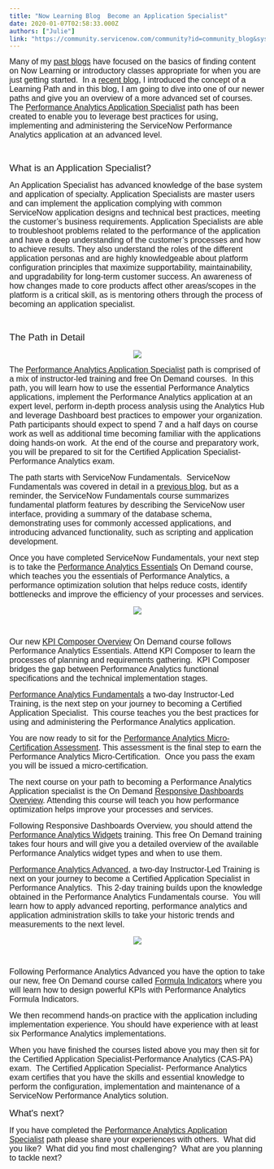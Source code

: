```yaml
---
title: "Now Learning Blog  Become an Application Specialist"
date: 2020-01-07T02:58:33.000Z
authors: ["Julie"]
link: "https://community.servicenow.com/community?id=community_blog&sys_id=34d1b53bdb060c10d82ffb24399619ee"
---
```

<p class="p1"><span style="font-family: helvetica; font-size: 12pt;">Many of my <a href="https://community.servicenow.com/community?id&#61;community_user_profile&amp;user&#61;c4021ea1dbd81fc09c9ffb651f961935" rel="nofollow"><span class="s1">past blogs</span></a> have focused on the basics of finding content on Now Learning or introductory classes appropriate for when you are just getting started.<span class="Apple-converted-space">  </span>In a <span class="s1"><a href="https://community.servicenow.com/community?id&#61;community_blog&amp;sys_id&#61;70061d4d1b39c810fff162c4bd4bcb86" rel="nofollow">recent blog</a>,</span> I introduced the concept of a Learning Path and in this blog, I am going to dive into one of our newer paths and give you an overview of a more advanced set of courses.<span class="Apple-converted-space">  </span>The <a href="https://nowlearning.service-now.com/lxp?id&#61;overview&amp;sys_id&#61;e02227a7db537304de3cdb85ca9619d0&amp;type&#61;path" rel="nofollow"><span class="s2">Performance Analytics Application Specialist</span></a> path has been created to enable you to leverage best practices for using, implementing and administering the ServiceNow Performance Analytics application at an advanced level.</span></p>
<p class="p2"> </p>
<p class="p3"><span style="font-family: helvetica; font-size: 14pt;">What is an Application Specialist?</span></p>
<p class="p1"><span style="font-family: helvetica; font-size: 12pt;">An Application Specialist has advanced knowledge of the base system and application of specialty. Application Specialists are master users and can implement the application complying with common ServiceNow application designs and technical best practices, meeting the customer’s business requirements. Application Specialists are able to troubleshoot problems related to the performance of the application and have a deep understanding of the customer’s processes and how to achieve results. They also understand the roles of the different application personas and are highly knowledgeable about platform configuration principles that maximize supportability, maintainability, and upgradability for long-term customer success. An awareness of how changes made to core products affect other areas/scopes in the platform is a critical skill, as is mentoring others through the process of becoming an application specialist.</span></p>
<p class="p2"> </p>
<p class="p3"><span style="font-family: helvetica; font-size: 14pt;">The Path in Detail</span></p>
<p class="p3" style="text-align: center;"><span style="font-family: helvetica; font-size: 14pt;"><img src="https://community.servicenow.com/a95f2177dbc20c10d82ffb24399619a5.iix" /></span></p>
<p class="p1"><span style="font-family: helvetica; font-size: 12pt;">The <a href="https://nowlearning.service-now.com/lxp?id&#61;overview&amp;sys_id&#61;e02227a7db537304de3cdb85ca9619d0&amp;type&#61;path" rel="nofollow"><span class="s2">Performance Analytics Application Specialist</span></a> path is comprised of a mix of instructor-led training and free On Demand courses.<span class="Apple-converted-space">  </span>In this path, you will learn how to use the essential Performance Analytics applications, implement the Performance Analytics application at an expert level, perform in-depth process analysis using the Analytics Hub and leverage Dashboard best practices to empower your organization.<span class="Apple-converted-space">  </span>Path participants should expect to spend 7 and a half days on course work as well as additional time becoming familiar with the applications doing hands-on work.<span class="Apple-converted-space">  </span>At the end of the course and preparatory work, you will be prepared to sit for the Certified Application Specialist-Performance Analytics exam.</span></p>
<p class="p2"><span style="font-family: helvetica; font-size: 12pt;">The path starts with ServiceNow Fundamentals.<span class="Apple-converted-space">  </span>ServiceNow Fundamentals was covered in detail in a <a href="https://community.servicenow.com/community?id&#61;community_blog&amp;sys_id&#61;9ae6ff69db0584105129a851ca961980" rel="nofollow"><span class="s2">previous blog</span></a>, but as a reminder, the ServiceNow Fundamentals course summarizes fundamental platform features by describing the ServiceNow user interface, providing a summary of the database schema, demonstrating uses for commonly accessed applications, and introducing advanced functionality, such as scripting and application development.</span></p>
<p class="p2"><span style="font-family: helvetica; font-size: 12pt;">Once you have completed ServiceNow Fundamentals, your next step is to take the <a href="https://nowlearning.service-now.com/lxp?id&#61;overview&amp;sys_id&#61;b7c222e8db1a7300760a710439961926&amp;type&#61;course" rel="nofollow"><span class="s2">Performance Analytics Essentials</span></a> On Demand course, which teaches you the essentials of Performance Analytics, a performance optimization solution that helps reduce costs, identify bottlenecks and improve the efficiency of your processes and services.</span></p>
<p class="p2" style="text-align: center;"><span style="font-family: helvetica; font-size: 12pt;"><img src="https://community.servicenow.com/aaa1f9f7db060c10d82ffb2439961912.iix" /></span></p>
<p class="p2"> </p>
<p class="p2"><span style="font-family: helvetica; font-size: 12pt;">Our new <a href="https://nowlearning.service-now.com/lxp?id&#61;overview&amp;sys_id&#61;1bdfdd771b610c506d6c7550cd4bcb76&amp;type&#61;course" rel="nofollow"><span class="s2">KPI Composer Overview</span></a> On Demand course follows Performance Analytics Essentials. Attend KPI Composer to learn the processes of planning and requirements gathering.<span class="Apple-converted-space">  </span>KPI Composer bridges the gap between Performance Analytics functional specifications and the technical implementation stages.</span></p>
<p class="p2"><span style="font-family: helvetica; font-size: 12pt;"><span class="s2"><a href="https://nowlearning.service-now.com/lxp?id&#61;overview&amp;sys_id&#61;cbf7fac4db1a7340760a71043996194c&amp;type&#61;course" rel="nofollow">Performance Analytics Fundamentals</a></span> a two-day Instructor-Led Training, is the next step on your journey to becoming a Certified Application Specialist.<span class="Apple-converted-space">  </span>This course teaches you the best practices for using and administering the Performance Analytics application.</span></p>
<p class="p2"><span style="font-family: helvetica; font-size: 12pt;">You are now ready to sit for the <a href="https://nowlearning.service-now.com/lxp?id&#61;overview&amp;sys_id&#61;54141a8ddb1b7bc0760a71043996196f&amp;type&#61;path" rel="nofollow"><span class="s2">Performance Analytics Micro-Certification Assessment</span></a>. This assessment is the final step to earn the Performance Analytics Micro-Certification.<span class="Apple-converted-space">  </span>Once you pass the exam you will be issued a micro-certification. </span></p>
<p class="p2"><span style="font-family: helvetica; font-size: 12pt;">The next course on your path to becoming a Performance Analytics Application specialist is the On Demand <a href="https://nowlearning.service-now.com/lxp?id&#61;overview&amp;sys_id&#61;3f7bd9f8db1b3bc0760a710439961934&amp;type&#61;course" rel="nofollow"><span class="s2">Responsive Dashboards Overview</span></a>. Attending this course will teach you how performance optimization helps improve your processes and services. </span></p>
<p class="p2"><span style="font-family: helvetica; font-size: 12pt;">Following Responsive Dashboards Overview, you should attend the <a href="https://nowlearning.service-now.com/lxp?id&#61;overview&amp;sys_id&#61;451712ea136777002ff55eff3244b0b7&amp;type&#61;course" rel="nofollow"><span class="s2">Performance Analytics Widgets</span></a> training. This free On Demand training takes four hours and will give you a detailed overview of the available Performance Analytics widget types and when to use them.</span></p>
<p class="p2"><span style="font-family: helvetica; font-size: 12pt;"><span class="s2"><a href="https://nowlearning.service-now.com/lxp?id&#61;overview&amp;sys_id&#61;87f7fac4db1a7340760a710439961908&amp;type&#61;course" rel="nofollow">Performance Analytics Advanced</a></span>, a two-day Instructor-Led Training is next on your journey to become a Certified Application Specialist in Performance Analytics.<span class="Apple-converted-space">  </span>This 2-day training builds upon the knowledge obtained in the Performance Analytics Fundamentals course.<span class="Apple-converted-space">  </span>You will learn how to apply advanced reporting, performance analytics and application administration skills to take your historic trends and measurements to the next level. </span></p>
<p class="p1" style="text-align: center;"><span style="font-family: helvetica; font-size: 12pt;"><img src="https://community.servicenow.com/9bb1713bdb060c10d82ffb24399619a4.iix" /></span></p>
<p class="p1"> </p>
<p class="p1"><span style="font-family: helvetica; font-size: 12pt;">Following Performance Analytics Advanced you have the option to take our new, free On Demand course called <a href="https://nowlearning.service-now.com/lxp?id&#61;overview&amp;sys_id&#61;2eaec2ad1b4e0c906d6c7550cd4bcb37&amp;type&#61;course" rel="nofollow">Formula Indicators</a> where you will learn how to design powerful KPIs with Performance Analytics Formula Indicators.</span></p>
<p class="p2"><span style="font-family: helvetica; font-size: 12pt;">We then recommend hands-on practice with the application including implementation experience. You should have experience with at least six Performance Analytics implementations.</span></p>
<p class="p2"><span style="font-family: helvetica; font-size: 12pt;">When you have finished the courses listed above you may then sit for the Certified Application Specialist-Performance Analytics (CAS-PA) exam.<span class="Apple-converted-space">  </span>The Certified Application Specialist- Performance Analytics exam certifies that you have the skills and essential knowledge to perform the configuration, implementation and maintenance of a ServiceNow Performance Analytics solution. </span></p>
<p class="p2"><span style="font-family: helvetica; font-size: 14pt;">What&#39;s next?</span></p>
<p class="p2"><span style="font-family: helvetica; font-size: 12pt;">If you have completed the <a href="https://nowlearning.service-now.com/lxp?id&#61;overview&amp;sys_id&#61;e02227a7db537304de3cdb85ca9619d0&amp;type&#61;path" rel="nofollow"><span class="s2">Performance Analytics Application Specialist</span></a> path please share your experiences with others.  What did you like?  What did you find most challenging?  What are you planning to tackle next?</span></p>